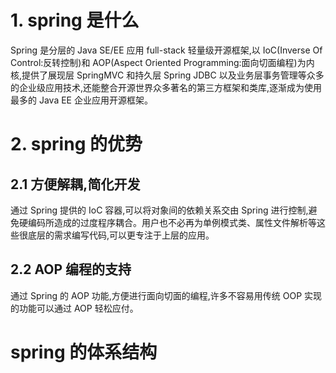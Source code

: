 # 1. spring 是什么
Spring 是分层的 Java SE/EE 应用 full-stack 轻量级开源框架,以 IoC(Inverse Of Control:反转控制)和 AOP(Aspect Oriented Programming:面向切面编程)为内核,提供了展现层 SpringMVC 和持久层 Spring JDBC 以及业务层事务管理等众多的企业级应用技术,还能整合开源世界众多著名的第三方框架和类库,逐渐成为使用最多的 Java EE 企业应用开源框架。
# 2. spring 的优势
## 2.1 方便解耦,简化开发
通过 Spring 提供的 IoC 容器,可以将对象间的依赖关系交由 Spring 进行控制,避免硬编码所造成的过度程序耦合。用户也不必再为单例模式类、属性文件解析等这些很底层的需求编写代码,可以更专注于上层的应用。
## 2.2 AOP 编程的支持
通过 Spring 的 AOP 功能,方便进行面向切面的编程,许多不容易用传统 OOP 实现的功能可以通过 AOP 轻松应付。
# spring 的体系结构
